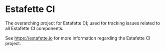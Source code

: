 # Estafette CI

The overarching project for Estafette CI; used for tracking issues related to all Estafette CI components.

See https://estafette.io for more information regarding the Estafette CI project.
